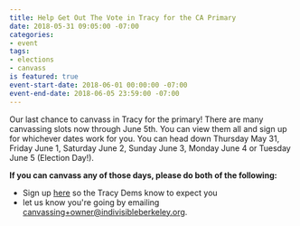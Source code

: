 ```yaml
---
title: Help Get Out The Vote in Tracy for the CA Primary
date: 2018-05-31 09:05:00 -07:00
categories:
- event
tags:
- elections
- canvass
is featured: true
event-start-date: 2018-06-01 00:00:00 -07:00
event-end-date: 2018-06-05 23:59:00 -07:00
---
```


Our last chance to canvass in Tracy for the primary! There are many canvassing slots now through June 5th. You can view them all and sign up for whichever dates work for you. You can head down Thursday May 31, Friday June 1, Saturday June 2, Sunday June 3, Monday June 4 or Tuesday June 5 (Election Day!). 

**If you can canvass any of those days, please do both of the following:**

- Sign up [here](https://docs.google.com/forms/d/e/1FAIpQLSeFwEaRX9BAqP9C4Lj4CD_j5fyBv0sUdw9SAWPZUwIw3OzSUA/viewform) so the Tracy Dems know to expect you
- let us know you're going by emailing [canvassing+owner@indivisibleberkeley.org](mailto:canvassing+owner@indivisibleberkeley.org).
